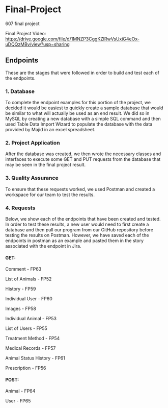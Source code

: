 # Final-Project
607 final project

Final Project Video: https://drive.google.com/file/d/1MNZP3CggKZlRwVsUxiG4eOx-uDQQzMBv/view?usp=sharing

## Endpoints
These are the stages that were followed in order to build and test each of the endpoints.

### 1. Database
To complete the endpoint examples for this portion of the project, we decided it would be easiest to quickly create a sample database that would be similar to what will actually be used as an end result. We did so in MySQL by creating a new database with a simple SQL command and then used Table Data Import Wizard to populate the database with the data provided by Majid in an excel spreadsheet.

### 2. Project Application
After the database was created, we then wrote the necessary classes and interfaces to execute some GET and PUT requests from the database that may be seen in the final project result.

### 3. Quality Assurance
To ensure that these requests worked, we used Postman and created a workspace for our team to test the results.

### 4. Requests
Below, we show each of the endpoints that have been created and tested. In order to test these results, a new user would need to first create a database and then pull our program from our GitHub repository before testing the results on Postman. However, we have saved each of the endpoints in postman as an example and pasted them in the story associated with the endpoint in Jira.

#### GET:
Comment - FP63

List of Animals - FP52

History - FP59

Individual User - FP60

Images - FP58

Individual Animal - FP53

List of Users - FP55

Treatment Method - FP54

Medical Records - FP57

Animal Status History - FP61

Prescription - FP56

#### POST:
Animal - FP64

User - FP65
